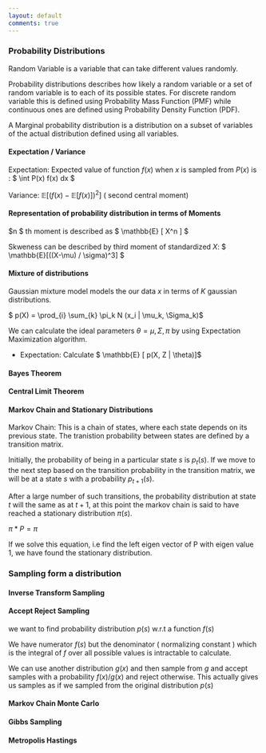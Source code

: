 ```yaml
---
layout: default
comments: true
---
```



### Probability Distributions

Random Variable is a variable that can take different values randomly.

Probability distributions describes how likely a random variable or a set of random variable is to each of its possible states. For discrete random variable this is defined using Probability Mass Function (PMF) while continuous ones are defined using Probability Density Function (PDF).

A Marginal probability distribution is a distribution on a subset of variables of the actual distribution defined using all variables.

#### Expectation / Variance

Expectation: Expected value of function $f(x)$ when $x$ is sampled from $P(x)$ is : $ \int P(x) f(x) dx $

Variance: $\mathbb{E} [ (f(x) - \mathbb{E}[f(x)])^2 ]$ ( second central moment)

#### Representation of probability distribution in terms of Moments

$n $ th moment is described as  $ \mathbb{E} [ X^n ] $

Skweness can be described by third moment of standardized $X$: $ \mathbb{E}[((X-\mu) / \sigma)^3] $

#### Mixture of distributions

Gaussian mixture model models the our data $x$ in terms of $K$ gaussian distributions.

$ p(X) = \prod_{i} \sum_{k} \pi_k N (x_i \| \mu_k, \Sigma_k)$

We can calculate the ideal parameters $\theta = {\mu, \Sigma, \pi}$ by using Expectation Maximization algorithm.

- Expectation: Calculate $ \mathbb{E} [ p(X, Z \| \theta)]$




#### Bayes Theorem

#### Central Limit Theorem

#### Markov Chain and Stationary Distributions

Markov Chain: This is a chain of states, where each state depends on its previous state. The tranistion probability between states are defined by a transition matrix.

Initially, the probability of being in a particular state $s$ is $p_t(s)$. If we move to the next step based on the transition probability in the transition matrix, we will be at a state $s$ with a probability $p_{t+1}(s)$.

After a large number of such transitions, the probability distribution at state $t$ will the same as at $t+1$, at this point the markov chain is said to have reached a stationary distribution $\pi(s)$.

$\pi * P = \pi$

If we solve this equation, i.e find the left eigen vector of P with eigen value 1, we have found the stationary distribution.


### Sampling form a distribution

#### Inverse Transform Sampling

#### Accept Reject Sampling

we want to find probability distribution $p(s)$ w.r.t a function $f(s)$

We have numerator $f(s)$ but the denominator ( normalizing constant ) which is the integral of $f$ over  all possible values is intractable to calculate.

We can use another distribution $g(x)$ and then sample from $g$ and accept samples with a probability $f(x) / g(x)$ and reject otherwise. This actually gives us samples as if we sampled from the original distribution $p(s$)

#### Markov Chain Monte Carlo



#### Gibbs Sampling

#### Metropolis Hastings